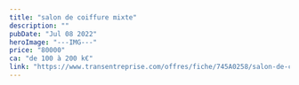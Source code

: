 ```yaml
---
title: "salon de coiffure mixte"
description: ""
pubDate: "Jul 08 2022"
heroImage: "---IMG---"
price: "80000"
ca: "de 100 à 200 k€"
link: "https://www.transentreprise.com/offres/fiche/745A0258/salon-de-coiffure-mixte/auvergne-rhone-alpes/haute-savoie"
---
```

